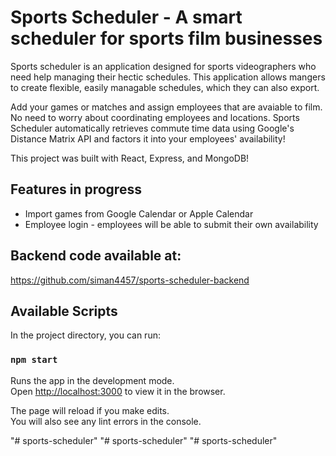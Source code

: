 # Sports Scheduler - A smart scheduler for sports film businesses

Sports scheduler is an application designed for sports videographers who need help managing their hectic schedules. This application allows mangers to create flexible, easily managable schedules, which they can also export.

Add your games or matches and assign employees that are avaiable to film. No need to worry about coordinating employees and locations. Sports Scheduler automatically retrieves commute time data using Google's Distance Matrix API and factors it into your employees' availability!

This project was built with React, Express, and MongoDB!


## Features in progress

* Import games from Google Calendar or Apple Calendar
* Employee login - employees will be able to submit their own availability

## Backend code available at:

https://github.com/siman4457/sports-scheduler-backend

## Available Scripts

In the project directory, you can run:

### `npm start`

Runs the app in the development mode.\
Open [http://localhost:3000](http://localhost:3000) to view it in the browser.

The page will reload if you make edits.\
You will also see any lint errors in the console.

"# sports-scheduler" 
"# sports-scheduler" 
"# sports-scheduler" 
